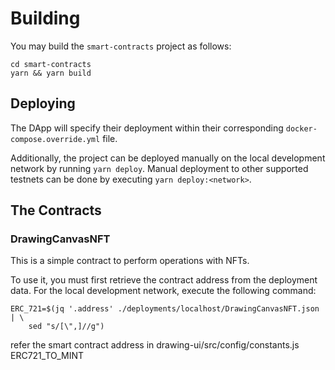 <!-- markdownlint-disable MD013 -->

# Building

You may build the `smart-contracts` project as follows:

```shell
cd smart-contracts
yarn && yarn build
```

## Deploying

The DApp will specify their deployment within their corresponding `docker-compose.override.yml` file.

Additionally, the project can be deployed manually on the local development network by running `yarn deploy`. Manual deployment to other supported testnets can be done by executing `yarn deploy:<network>`.

## The Contracts

### DrawingCanvasNFT

This is a simple contract to perform operations with NFTs.

To use it, you must first retrieve the contract address from the deployment data.
For the local development network, execute the following command:

```shell
ERC_721=$(jq '.address' ./deployments/localhost/DrawingCanvasNFT.json | \
    sed "s/[\",]//g")
```

refer the smart contract address in drawing-ui/src/config/constants.js ERC721_TO_MINT
